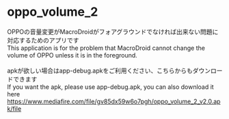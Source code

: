 # oppo_volume_2
OPPOの音量変更がMacroDroidがフォアグラウンドでなければ出来ない問題に対応するためのアプリです<br>
This application is for the problem that MacroDroid cannot change the volume of OPPO unless it is in the foreground.<br>
<br>
apkが欲しい場合はapp-debug.apkをご利用ください、こちらからもダウンロードできます<br>
If you want the apk, please use app-debug.apk, you can also download it here<br>
https://www.mediafire.com/file/gv85dx59w6o7pgh/oppo_volume_2_v2.0.apk/file
